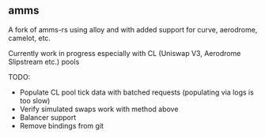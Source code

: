 ## amms

A fork of amms-rs using alloy and with added support for curve, aerodrome, camelot, etc.

Currently work in progress especially with CL (Uniswap V3, Aerodrome Slipstream etc.) pools

TODO: 
- Populate CL pool tick data with batched requests (populating via logs is too slow)
- Verify simulated swaps work with method above
- Balancer support
- Remove bindings from git